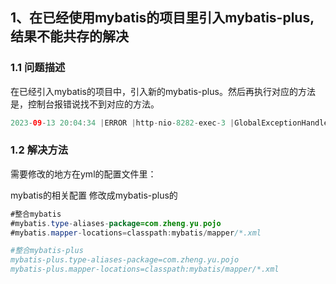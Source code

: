 ## 1、在已经使用mybatis的项目里引入mybatis-plus,结果不能共存的解决

### 1.1 问题描述

在已经引入mybatis的项目中，引入新的mybatis-plus。然后再执行对应的方法是，控制台报错说找不到对应的方法。

```java
2023-09-13 20:04:34 |ERROR |http-nio-8282-exec-3 |GlobalExceptionHandler.java:24 |com.zheng.yu.config.handler.GlobalExceptionHandler |Invalid bound statement (not found): com.zheng.yu.mapper.UserMapper.getUserByUsername

```



### 1.2 解决方法

需要修改的地方在yml的配置文件里：

mybatis的相关配置 修改成mybatis-plus的

```java
#整合mybatis
#mybatis.type-aliases-package=com.zheng.yu.pojo
#mybatis.mapper-locations=classpath:mybatis/mapper/*.xml

#整合mybatis-plus
mybatis-plus.type-aliases-package=com.zheng.yu.pojo
mybatis-plus.mapper-locations=classpath:mybatis/mapper/*.xml

```

